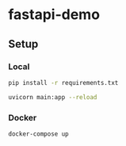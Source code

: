 # fastapi-demo

## Setup

### Local

```sh
pip install -r requirements.txt
```

```sh
uvicorn main:app --reload
```

### Docker

```sh
docker-compose up
```

